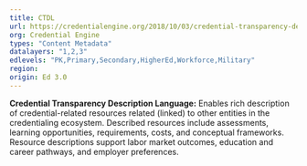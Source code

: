 ```yaml
---
title: CTDL
url: https://credentialengine.org/2018/10/03/credential-transparency-description-language-fact-sheet/
org: Credential Engine
types: "Content Metadata"
datalayers: "1,2,3"
edlevels: "PK,Primary,Secondary,HigherEd,Workforce,Military"
region:
origin: Ed 3.0
---
```

**Credential Transparency Description Language:** Enables rich description of credential-related resources related (linked) to other entities in the credentialing ecosystem. Described resources include assessments, learning opportunities, requirements, costs, and conceptual frameworks. Resource descriptions support labor market outcomes, education and career pathways, and employer preferences.